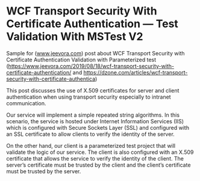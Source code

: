 # WCF Transport Security With Certificate Authentication — Test Validation With MSTest V2
Sample for (www.jeevora.com) post about WCF Transport Security with Certificate Authentication Validation with Parameterized test (https://www.jeevora.com/2019/08/18/wcf-transport-security-with-certificate-authentication/ and https://dzone.com/articles/wcf-transport-security-with-certificate-authentica)

This post discusses the use of X.509 certificates for server and client authentication when using transport security especially to intranet communication.

Our service will implement a simple repeated string algorithms. In this scenario, the service is hosted under Internet Information Services (IIS) which is configured with Secure Sockets Layer (SSL) and configured with an SSL certificate to allow clients to verify the identity of the server.

On the other hand, our client is a parameterized test project that will validate the logic of our service. The client is also configured with an X.509 certificate that allows the service to verify the identity of the client. The server’s certificate must be trusted by the client and the client’s certificate must be trusted by the server.
